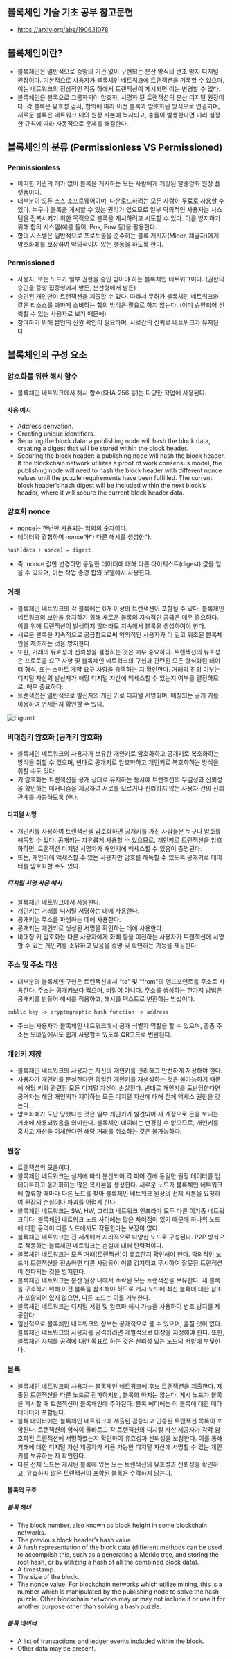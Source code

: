 ## 블록체인 기술 기초 공부 참고문헌

- https://arxiv.org/abs/1906.11078

## 블록체인이란?

- 블록체인은 일반적으로 중앙의 기관 없이 구현되는 분산 방식의 변조 방지 디지털 원장이다. 기본적으로 사용자가 블록체인 네트워크에 트랜잭션을 기록할 수 있으며, 이는 네트워크의 정상적인 작동 하에서 트랜잭션이 게시되면 이는 변경할 수 없다.
- 블록체인은 블록으로 그룹화되어 암호화, 서명화 된 트랜잭션의 분산 디지털 원장이다. 각 블록은 유효성 검사, 합의에 따라 이전 블록과 암호화된 방식으로 연결되며, 새로운 블록은 네트워크 내의 원장 사본에 복사되고, 충돌이 발생한다면 미리 설정한 규칙에 따라 자동적으로 문제를 해결한다.

## 블록체인의 분류 (Permissionless VS Permissioned)

### Permissionless

- 어떠한 기관의 허가 없이 블록을 게시하는 모든 사람에게 개방된 탈중앙화 원장 플랫폼이다.
- 대부분이 오픈 소스 소프트웨어이며, 다운로드하려는 모든 사람이 무료로 사용할 수 있다. 누구나 블록을 게시할 수 있는 권리가 있으므로 일부 악의적인 사용자는 시스템을 전복시키기 위한 목적으로 블록을 게시하려고 시도할 수 있다. 이를 방지하기 위해 합의 시스템(예를 들어, Pos, Pow 등)을 활용한다.
- 합의 시스템은 일반적으로 프로토콜을 준수하는 블록 게시자(Miner, 채굴자)에게 암호화폐를 보상하여 악의적이지 않는 행동을 하도록 한다.

### Permissioned

- 사용자, 또는 노드가 일부 권한을 승인 받아야 하는 블록체인 네트워크이다. (권한의 승인을 중앙 집중형에서 받든, 분산형에서 받든)
- 승인된 개인만이 트랜잭션을 제출할 수 있다. 따라서 무허가 블록체인 네트워크와 같은 리소스를 과하게 소비하는 합의 방식은 필요로 하지 않는다. (이미 승인되어 신뢰할 수 있는 사용자로 보기 때문에)
- 참여하기 위해 본인의 신원 확인이 필요하며, 사로간의 신뢰로 네트워크가 유지된다.

## 블록체인의 구성 요소

### 암호화를 위한 해시 함수

- 블록체인 네트워크에서 해시 함수(SHA-256 등)는 다양한 작업에 사용된다.

#### 사용 예시

- Address derivation.
- Creating unique identifiers.
- Securing the block data: a publishing node will hash the block data, creating a digest that will be stored within the block header.
- Securing the block header: a publishing node will hash the block header. If the blockchain network utilizes a proof of work consensus model, the publishing node will need to hash the block header with different nonce values until the puzzle requirements have been fulfilled. The current block header’s hash digest will be included within the next block’s header, where it will secure the current block header data.

### 암호화 nonce

- nonce는 한번만 사용되는 임의의 숫자이다.
- 데이터와 결합하여 nonce마다 다른 해시를 생성한다.

```
hash(data + nonce) = digest
```

- 즉, nonce 값만 변경하면 동일한 데이터에 대해 다른 다이제스트(digest) 값을 얻을 수 있으며, 이는 작업 증명 합의 모델에서 사용한다.

### 거래

- 블록체인 네트워크의 각 블록에는 0개 이상의 트랜잭션이 포함될 수 있다. 블록체인 네트워크의 보안을 유지하기 위해 새로운 블록의 지속적인 공급은 매우 중요하다. 이를 위해 트랜잭션이 발생하지 않더라도 지속해서 블록을 생성하여야 한다.
- 새로운 블록을 지속적으로 공급함으로써 악의적인 사용자가 더 길고 위조된 블록체인을 제조하는 것을 방지한다.
- 또한, 거래의 유효성과 신뢰성을 결정하는 것은 매우 중요하다. 트랜잭션의 유효성은 프로토콜 요구 사항 및 블록체인 네트워크의 구현과 관련된 모든 형식화된 데이터 형식, 또는 스마트 계약 요구 사항을 충족하는 지 확인한다. 거래의 진위 여부는 디지털 자산의 발신자가 해당 디지털 자산에 엑세스할 수 있는지 여부를 결정하므로, 매우 중요하다.
- 트랜잭션은 일반적으로 발신자의 개인 키로 디지털 서명되며, 매칭되는 공개 키를 이용하여 언제든지 확인할 수 있다.

![Figure1](https://kihyeon-hong.github.io/Collection_of_repository_images/Blockchain_basic_study/figure1.JPG)

### 비대칭키 암호화 (공개키 암호화)

- 블록체인 네트워크의 사용자가 보유한 개인키로 암호화하고 공개키로 복호화하는 방식을 취할 수 있으며, 반대로 공개키로 암호화하고 개인키로 복호화하는 방식을 취할 수도 있다.
- 키 암호화는 트랜잭션을 공개 상태로 유지하는 동시에 트랜잭션의 무결성과 신뢰성을 확인하는 매커니즘을 제공하여 서로를 모르거나 신뢰하지 않는 사용자 간의 신뢰 관계를 가능하도록 한다.

#### 디지털 서명

- 개인키를 사용하여 트랜잭션을 암호화하면 공개키를 가진 사람들은 누구나 암호를 해독할 수 있다. 공개키는 자유롭게 사용할 수 있으므로, 개인키로 트랜잭션을 암호화하면, 트랜잭션 디지털 서명자가 개인키에 엑세스할 수 있음이 증명된다.
- 또는, 개인키에 액세스할 수 있는 사용자만 암호를 해독할 수 있도록 공개키로 데이터를 암호화할 수도 있다.

##### 디지털 서명 사용 예시

- 블록체인 네트워크에서 사용한다.
- 개인키는 거래를 디지털 서명하는 데에 사용한다.
- 공개키는 주소를 파생하는 데에 사용한다.
- 공개키는 개인키로 생성된 서명을 확인하는 데에 사용한다.
- 비대칭 키 암호화는 다른 사용자에게 화폐 등을 이전하는 사용자가 트랜잭션에 서명할 수 있는 개인키를 소유하고 있음을 증명 및 확인하는 기능을 제공한다.

### 주소 및 주소 파생

- 대부분의 블록체인 구현은 트랜잭션에서 "to" 및 "from"의 엔드포인트를 주소로 사용한다. 주소는 공개키보다 짧으며, 비밀이 아니다. 주소를 생성하는 한가지 방법은 공개키를 만들어 해시를 적용하고, 해시를 텍스트로 변환하는 방법이다.

```
public key -> cryptographic hash function -> address
```

- 주소는 사용자가 블록체인 네트워크에서 공개 식별자 역할을 할 수 있으며, 종종 주소는 모바일에서도 쉽게 사용할수 있도록 QR코드로 변환된다.

### 개인키 저장

- 블록체인 네트워크의 사용자는 자신의 개인키를 관리하고 안전하게 저장해야 한다.
- 사용자가 개인키를 분실한다면 동일한 개인키를 재생성하는 것은 불가능하기 때문에 해당 키와 관련된 모든 디지털 자산이 손실된다. 반대로 개인키를 도난당한다면 공격자는 해당 개인키가 제어하는 모든 디지털 자산에 대해 전체 액세스 권한을 갖는다.
- 암호화폐가 도난 당했다는 것은 일부 개인키가 발견되어 새 계정으로 돈을 보내는 거래에 사용되었음을 의미한다. 블록체인 데이터는 변경할 수 없으므로, 개인키를 훔치고 자산을 이체한다면 해당 거래를 취소하는 것은 불가능하다.

### 원장

- 트랜잭션의 모음이다.
- 블록체인 네트워크는 설계에 따라 분산되어 각 피어 간에 동일한 원장 데이터를 업데이트하고 동기화하는 많은 복사본을 생성한다. 새로운 노드가 블록체인 네트워크에 합류할 때마다 다른 노드를 찾아 블록체인 네트워크 원장의 전체 사본을 요청하여 원장의 손실이나 파괴를 어렵게 한다.
- 블록체인 네트워크는 SW, HW, 그리고 네트워크 인프라가 모두 다른 이기종 네트워크이다. 블록체인 네트워크 노드 사이에는 많은 차이점이 있기 때문에 하나의 노드에 대한 공격이 다른 노드에서도 작동한다는 보장이 없다.
- 블록체인 네트워크는 전 세계에서 지리적으로 다양한 노드로 구성된다. P2P 방식으로 작동하는 블록체인 네트워크는 손실에 대해 탄력적이다.
- 블록체인 네트워크는 모든 거래(트랜잭션)이 유효한지 확인해야 한다. 악의적인 노드가 트랜잭션을 전송하면 다른 사람들이 이를 감지하고 무시하여 잘못된 트랜잭션이 전파되는 것을 방지한다.
- 블록체인 네트워크는 분산 원장 내에서 수락된 모든 트랜잭션을 보유한다. 새 블록을 구축하기 위해 이전 블록을 참조해야 하므로 게시 노드에 최신 블록에 대한 참조가 포함되어 있지 않으면, 다른 노드는 이를 거부한다.
- 블록체인 네트워크는 디지털 서명 및 암호화 해시 가능을 사용하여 변조 방지를 제공한다.
- 일반적으로 블록체인 네트워크의 정보는 공개적으로 볼 수 있으며, 훔칠 것이 없다. 블록체인 네트워크의 사용자를 공격하려면 개별적으로 대상을 지정해야 한다. 또한, 블록체인 자체를 공격에 대한 목표로 하는 것은 신뢰성 있는 노드의 저항에 부딪힌다.

### 블록

- 블록체인 네트워크의 사용자는 블록체인 네트워크에 후보 트랜잭션을 제출한다. 제출된 트랜잭션을 다른 노드로 전파하지만, 블록화 하지는 않는다. 게시 노드가 블록을 게시할 때 트랜잭션이 블록체인에 추가된다. 블록 헤더에는 이 블록에 대한 메타데이터가 포함된다.
- 블록 데이터에는 블록체인 네트워크에 제출된 검증되고 인증된 트랜잭션 목록이 포함된다. 트랜잭션의 형식이 올바르고 각 트랜잭션의 디지털 자산 제공자가 각각 암호화된 트랜잭션에 서명하였는지 확인하여 유효성과 신뢰성을 보장한다. 이를 통해 거래에 대한 디지털 자산 제공자가 사용 가능한 디지털 자산에 서명할 수 있는 개인키를 보유하는 지 확인한다.
- 다른 전체 노드는 게시된 블록에 있는 모든 트랜잭션의 유효성과 신뢰성을 확인하고, 유효하지 않은 트랜잭션이 포함된 블록은 수락하지 않는다.

#### 블록의 구조

##### 블록 헤더

- The block number, also known as block height in some blockchain networks.
- The previous block header’s hash value.
- A hash representation of the block data (different methods can be used to accomplish this, such as a generating a Merkle tree, and storing the root hash, or by utilizing a hash of all the combined block data).
- A timestamp.
- The size of the block.
- The nonce value. For blockchain networks which utilize mining, this is a number which is manipulated by the publishing node to solve the hash puzzle. Other blockchain networks may or may not include it or use it for another purpose other than solving a hash puzzle.

##### 블록 데이터

- A list of transactions and ledger events included within the block.
- Other data may be present.
